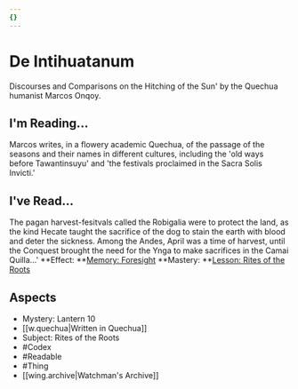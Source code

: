 ```yaml
---
{}
---
```

# De Intihuatanum
Discourses and Comparisons on the Hitching of the Sun' by the Quechua humanist Marcos Onqoy.
## I'm Reading...
Marcos writes, in a flowery academic Quechua, of the passage of the seasons and their names in different cultures, including the 'old ways before Tawantinsuyu' and 'the festivals proclaimed in the Sacra Solis Invicti.'
## I've Read...
The pagan harvest-fesitvals called the Robigalia were to protect the land, as the kind Hecate taught the sacrifice of the dog to stain the earth with blood and deter the sickness. Among the Andes, April was a time of harvest, until the Conquest brought the need for the Ynga to make sacrifices in the Camai Quilla...'
**Effect: **[Memory: Foresight](https://uadaf.theevilroot.xyz/rowenarium/element/mem.foresight)
**Mastery: **[Lesson: Rites of the Roots](https://uadaf.theevilroot.xyz/rowenarium/element/x.ritesoftheroots)
## Aspects
- Mystery: Lantern 10
- [[w.quechua|Written in Quechua]]
- Subject: Rites of the Roots
- #Codex
- #Readable
- #Thing
- [[wing.archive|Watchman's Archive]]